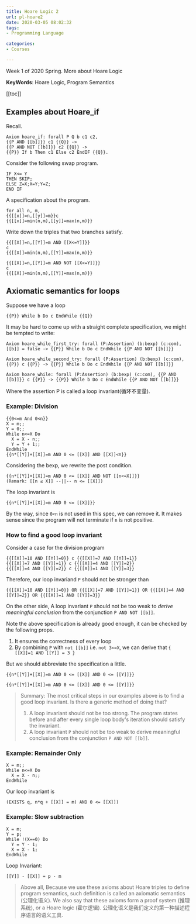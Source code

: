 ```yaml
---
title: Hoare Logic 2
url: pl-hoare2
date: 2020-03-05 08:02:32
tags: 
- Programming Language 

categories: 
- Courses

---
```


Week 1 of 2020 Spring. More about Hoare Logic

**KeyWords**: Hoare Logic, Program Semantics

<!--more-->

[[toc]]

## Examples about Hoare_if

Recall.

```
Axiom hoare_if: forall P Q b c1 c2,
{{P AND [[b]]}} c1 {{Q}} ->
{{P AND NOT [[b]]}} c2 {{Q}} ->
{{P}} If b Then c1 Else c2 EndIF {{Q}}.
```

Consider the following swap program.

```
IF X<= Y
THEN SKIP;
ELSE Z=X;X=Y;Y=Z;
END IF
```

A specification about the program.

```
for all n, m, 
{{[[x]]=n,[[y]]=m}}c
{{[[x]]=min(n,m),[[y]]=max(n,m)}}
```

Write down the triples that two branches satisfy.

```
{{[[X]]=n,[[Y]]=m AND [[X<=Y]]}}
c
{{[[X]]=min(n,m),[[Y]]=max(n,m)}}
```

```
{{[[X]]=n,[[Y]]=m AND NOT [[X<=Y]]}}
c
{{[[X]]=min(n,m),[[Y]]=max(n,m)}}
```

## Axiomatic semantics for loops

Suppose we have a loop
```
{{P}} While b Do c EndWhile {{Q}}
```

It may be hard to come up with a straight complete specification, we might be tempted to write:

```
Axiom hoare_while_first_try: forall (P:Assertion) (b:bexp) (c:com), [[b]] = false -> {{P}} While b Do c EndWhile {{P AND NOT [[b]]}}
```

```
Axiom hoare_while_second_try: forall (P:Assertion) (b:bexp) (c:com), {{P}} c {{P}} -> {{P}} While b Do c EndWhile {{P AND NOT [[b]]}}
```

```
Axiom hoare_while: forall (P:Assertion) (b:bexp) (c:com), {{P AND [[b]]}} c {{P}} -> {{P}} While b Do c EndWhile {{P AND NOT [[b]]}}
```

Where the assertion P is called a loop invariant(循环不变量).

<!--
### Example: Reduce to Zero.

```
{{}}
While !(X==0) Do
X = X - 1
EndWhile
```
-->

### Example: Division
```
{{0<=m And 0<n}}
X = m;;
Y = 0;;
While n<=X Do
  X = X - n;;
  Y = Y + 1;;
EndWhile
{{n*[[Y]]+[[X]]=m AND 0 <= [[X]] AND [[X]]<n}}
```

Considering the bexp, we rewrite the post condition.
```
{{n*[[Y]]+[[X]]=m AND 0 <= [[X]] AND NOT [[n<=X]]}}
(Remark: [[n ≤ X]] --||-- n <= [[X]])
```

The loop invariant is
```
{{n*[[Y]]+[[X]]=m AND 0 <= [[X]]}}
```

By the way, since `0<n` is not used in this spec, we can remove it. It makes sense since the program will not terminate if `n` is not positive.

### How to find a good loop invariant

Consider a case for the division program
```
{{[[X]]=10 AND [[Y]]=0}} c {{[[X]]=7 AND [[Y]]=1}}
{{[[X]]=7 AND [[Y]]=1}} c {{[[X]]=4 AND [[Y]]=2}}
{{[[X]]=4 AND [[Y]]=2}} c {{[[X]]=1 AND [[Y]]=3}}
```

Therefore, our loop invariand `P` should not be stronger than
```
{{[[X]]=10 AND [[Y]]=0}} OR {{[[X]]=7 AND [[Y]]=1}} OR {{[[X]]=4 AND [[Y]]=2}} OR {{[[X]]=1 AND [[Y]]=3}}
```

On the other side,  A loop invariant `P` should not be too weak to _derive meaningful conclusion_ from the conjunction `P AND NOT [[b]]`.

Note the above specification is already good enough, it can be checked by the following props.
1. It ensures the correctness of every loop
2. By combining `P` with `not [[b]]` i.e. `not 3<=X`, we can derive that `{ [[X]]=1 AND [[Y]] = 3 }`

But we should abbreviate the specification a little.

```
{{n*[[Y]]+[[X]]=m AND 0 <= [[X]] AND 0 <= [[Y]]}}
```

```
{{n*[[Y]]+[[X]]=m AND 0 <= [[X]] AND 0 <= [[Y]]}}
```

> Summary: The most critical steps in our examples above is to find a good loop invariant. Is there a generic method of doing that?
> 1. A loop invariant should not be too strong. The program states before and after every single loop body's iteration should satisfy the invariant.
> 2. A loop invariant `P` should not be too weak to derive meaningful conclusion from the conjunction `P AND NOT [[b]]`.


### Example: Remainder Only
```
X = m;;
While n<=X Do
  X = X - n;;
EndWhile
```
Our loop invariant is
```
(EXISTS q, n*q + [[X]] = m) AND 0 <= [[X]])
```

### Example: Slow subtraction
```
X = m;
Y = p;
While !(X==0) Do
  Y = Y - 1;
  X = X - 1;
EndWhile
```
Loop Invariant:
```
[[Y]] - [[X]] = p - m
```

> Above all, Because we use these axioms about Hoare triples to define program semantics, such definition is called an axiomatic semantics (公理化语义). We also say that these axioms form a proof system (推理系统), or a Hoare logic (霍尔逻辑).
> 公理化语义是我们定义的第一种描述程序语言的语义工具.

